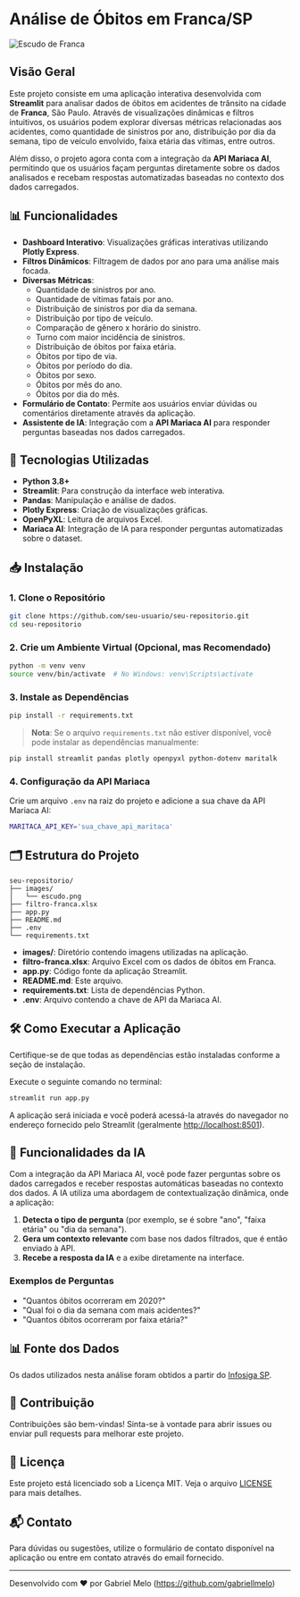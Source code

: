 # Análise de Óbitos em Franca/SP

![Escudo de Franca](images/escudo.png)

## Visão Geral

Este projeto consiste em uma aplicação interativa desenvolvida com **Streamlit** para analisar dados de óbitos em acidentes de trânsito na cidade de **Franca**, São Paulo. Através de visualizações dinâmicas e filtros intuitivos, os usuários podem explorar diversas métricas relacionadas aos acidentes, como quantidade de sinistros por ano, distribuição por dia da semana, tipo de veículo envolvido, faixa etária das vítimas, entre outros.

Além disso, o projeto agora conta com a integração da **API Mariaca AI**, permitindo que os usuários façam perguntas diretamente sobre os dados analisados e recebam respostas automatizadas baseadas no contexto dos dados carregados.

## 📊 Funcionalidades

- **Dashboard Interativo**: Visualizações gráficas interativas utilizando **Plotly Express**.
- **Filtros Dinâmicos**: Filtragem de dados por ano para uma análise mais focada.
- **Diversas Métricas**:
  - Quantidade de sinistros por ano.
  - Quantidade de vítimas fatais por ano.
  - Distribuição de sinistros por dia da semana.
  - Distribuição por tipo de veículo.
  - Comparação de gênero x horário do sinistro.
  - Turno com maior incidência de sinistros.
  - Distribuição de óbitos por faixa etária.
  - Óbitos por tipo de via.
  - Óbitos por período do dia.
  - Óbitos por sexo.
  - Óbitos por mês do ano.
  - Óbitos por dia do mês.
- **Formulário de Contato**: Permite aos usuários enviar dúvidas ou comentários diretamente através da aplicação.
- **Assistente de IA**: Integração com a **API Mariaca AI** para responder perguntas baseadas nos dados carregados.

## 🚀 Tecnologias Utilizadas

- **Python 3.8+**
- **Streamlit**: Para construção da interface web interativa.
- **Pandas**: Manipulação e análise de dados.
- **Plotly Express**: Criação de visualizações gráficas.
- **OpenPyXL**: Leitura de arquivos Excel.
- **Mariaca AI**: Integração de IA para responder perguntas automatizadas sobre o dataset.

## 📥 Instalação

### 1. Clone o Repositório

```bash
git clone https://github.com/seu-usuario/seu-repositorio.git
cd seu-repositorio
```

### 2. Crie um Ambiente Virtual (Opcional, mas Recomendado)

```bash
python -m venv venv
source venv/bin/activate  # No Windows: venv\Scripts\activate
```

### 3. Instale as Dependências

```bash
pip install -r requirements.txt
```

> **Nota**: Se o arquivo `requirements.txt` não estiver disponível, você pode instalar as dependências manualmente:

```bash
pip install streamlit pandas plotly openpyxl python-dotenv maritalk
```

### 4. Configuração da API Mariaca

Crie um arquivo `.env` na raiz do projeto e adicione a sua chave da API Mariaca AI:

```bash
MARITACA_API_KEY='sua_chave_api_maritaca'
```

## 🗂️ Estrutura do Projeto

```
seu-repositorio/
├── images/
│   └── escudo.png
├── filtro-franca.xlsx
├── app.py
├── README.md
├── .env
└── requirements.txt
```

- **images/**: Diretório contendo imagens utilizadas na aplicação.
- **filtro-franca.xlsx**: Arquivo Excel com os dados de óbitos em Franca.
- **app.py**: Código fonte da aplicação Streamlit.
- **README.md**: Este arquivo.
- **requirements.txt**: Lista de dependências Python.
- **.env**: Arquivo contendo a chave de API da Mariaca AI.

## 🛠️ Como Executar a Aplicação

Certifique-se de que todas as dependências estão instaladas conforme a seção de instalação.

Execute o seguinte comando no terminal:

```bash
streamlit run app.py
```

A aplicação será iniciada e você poderá acessá-la através do navegador no endereço fornecido pelo Streamlit (geralmente [http://localhost:8501](http://localhost:8501)).

## 🧠 Funcionalidades da IA

Com a integração da API Mariaca AI, você pode fazer perguntas sobre os dados carregados e receber respostas automáticas baseadas no contexto dos dados. A IA utiliza uma abordagem de contextualização dinâmica, onde a aplicação:

1. **Detecta o tipo de pergunta** (por exemplo, se é sobre "ano", "faixa etária" ou "dia da semana").
2. **Gera um contexto relevante** com base nos dados filtrados, que é então enviado à API.
3. **Recebe a resposta da IA** e a exibe diretamente na interface.

### Exemplos de Perguntas

- "Quantos óbitos ocorreram em 2020?"
- "Qual foi o dia da semana com mais acidentes?"
- "Quantos óbitos ocorreram por faixa etária?"

## 📊 Fonte dos Dados

Os dados utilizados nesta análise foram obtidos a partir do [Infosiga SP](https://www.infosiga.sp.gov.br/?name=identificacao4&contextId=8a80809939587c0901395881fc2b0004).

## 🤝 Contribuição

Contribuições são bem-vindas! Sinta-se à vontade para abrir issues ou enviar pull requests para melhorar este projeto.

## 📝 Licença

Este projeto está licenciado sob a Licença MIT. Veja o arquivo [LICENSE](LICENSE) para mais detalhes.

## 📬 Contato

Para dúvidas ou sugestões, utilize o formulário de contato disponível na aplicação ou entre em contato através do email fornecido.

---

Desenvolvido com ❤️ por Gabriel Melo (https://github.com/gabriellmelo)
